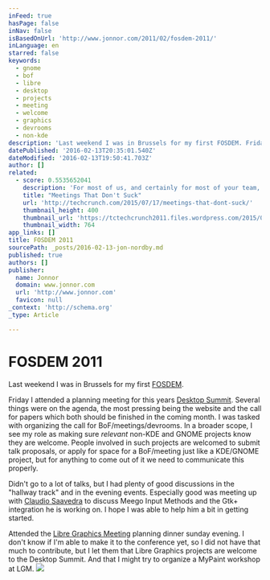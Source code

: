 ```yaml
---
inFeed: true
hasPage: false
inNav: false
isBasedOnUrl: 'http://www.jonnor.com/2011/02/fosdem-2011/'
inLanguage: en
starred: false
keywords:
  - gnome
  - bof
  - libre
  - desktop
  - projects
  - meeting
  - welcome
  - graphics
  - devrooms
  - non-kde
description: 'Last weekend I was in Brussels for my first FOSDEM. Friday I attended a planning meeting for this years Desktop Summit. Several things were on the agenda, the most pressing being the website and the call for papers which both should be finished in the coming month.'
datePublished: '2016-02-13T20:35:01.540Z'
dateModified: '2016-02-13T19:50:41.703Z'
author: []
related:
  - score: 0.5535652041
    description: 'For most of us, and certainly for most of your team, meetings are the least productive part of our day. Yet too many brilliant people are stuck in too many meetings. Meeting cultures begat more meetings, and the downward cycle continues, crippling productivity and crushing psyches.'
    title: "Meetings That Don't Suck"
    url: 'http://techcrunch.com/2015/07/17/meetings-that-dont-suck/'
    thumbnail_height: 400
    thumbnail_url: 'https://tctechcrunch2011.files.wordpress.com/2015/07/shutterstock_232875841.jpg?w=764&h=400&crop=1'
    thumbnail_width: 764
app_links: []
title: FOSDEM 2011
sourcePath: _posts/2016-02-13-jon-nordby.md
published: true
authors: []
publisher:
  name: Jonnor
  domain: www.jonnor.com
  url: 'http://www.jonnor.com'
  favicon: null
_context: 'http://schema.org'
_type: Article

---
```

# FOSDEM 2011

Last weekend I was in Brussels for my first [FOSDEM][0].

Friday I attended a planning meeting for this years [Desktop Summit][1]. Several things were on the agenda, the most pressing being the website and the call for papers which both should be finished in the coming month. I was tasked with organizing the call for BoF/meetings/devrooms. In a broader scope, I see my role as making sure _relevant_ non-KDE and GNOME projects know they are welcome. People involved in such projects are welcomed to submit talk proposals, or apply for space for a BoF/meeting just like a KDE/GNOME project, but for anything to come out of it we need to communicate this properly.

Didn't go to a lot of talks, but I had plenty of good discussions in the "hallway track" and in the evening events. Especially good was meeting up with [Claudio Saavedra][2] to discuss Meego Input Methods and the Gtk+ integration he is working on. I hope I was able to help him a bit in getting started.

Attended the [Libre Graphics Meeting][3] planning dinner sunday evening. I don't know if I'm able to make it to the conference yet, so I did not have that much to contribute, but I let them that Libre Graphics projects are welcome to the Desktop Summit. And that I might try to organize a MyPaint workshop at LGM.
[![](http://www.jonnor.com/wp/wp-content/plugins/flattr/img/flattr-badge-large.png)][4]

[0]: http://fosdem.org/2011/
[1]: http://desktopsummit.org/
[2]: http://people.gnome.org/~csaavedra/
[3]: http://www.libregraphicsmeeting.org/2011/
[4]: http://www.jonnor.com/wp/?flattrss_redirect&id=375&md5=110d2cb968b7601db81d723d8f56ff61